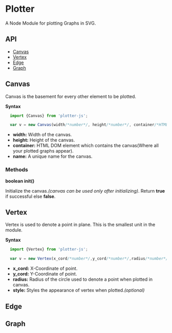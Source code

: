# Plotter
A Node Module for plotting Graphs in SVG.

## API

* [Canvas](#canvas)
* [Vertex](#vertex)
* [Edge](#edge)
* [Graph](#graph)

## Canvas

Canvas is the basement for every other element to be plotted.

**Syntax**
```javascript
  import {Canvas} from 'plotter-js';

  var v = new Canvas(width/*number*/, height/*number*/, container/*HTMLElement*/, name/*string*/);
```
* **width:** Width of the canvas.
* **height:** Height of the canvas.
* **container:** HTML DOM element which contains the canvas(Where all your plotted graphs appear).
* **name:** A unique name for the canvas.
### Methods

**boolean init()**

Initialize the canvas.*(canvas can be used only after initializing)*. Return **true** if successful else **false**.


## Vertex

Vertex is used to denote a point in plane. This is the smallest unit in the module.

**Syntax**
```javascript
  import {Vertex} from 'plotter-js';

  var v = new Vertex(x_cord/*number*/,y_cord/*number*/,radius/*number*/,style/*Graphic*/);
```
* **x_cord:** X-Coordinate of point.
* **y_cord:** Y-Coordinate of point.
* **radius:** Radius of the circle used to denote a point when plotted in canvas.
* **style:** Styles the appearance of vertex when plotted.*(optional)*



## Edge

## Graph
